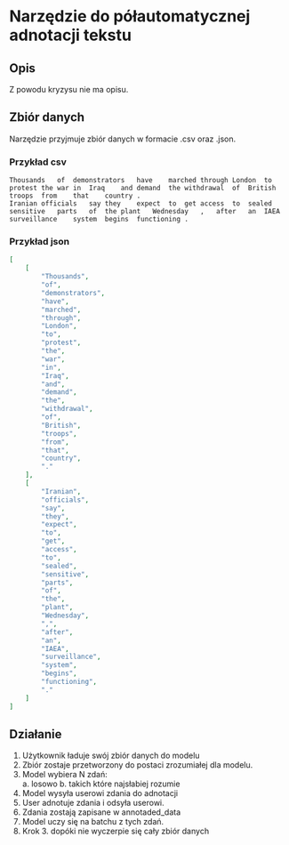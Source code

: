 # Narzędzie do półautomatycznej adnotacji tekstu

## Opis
Z powodu kryzysu nie ma opisu.

## Zbiór danych
Narzędzie przyjmuje zbiór danych w formacie .csv oraz .json.
### Przykład csv
```csv
Thousands	of	demonstrators	have	marched	through	London	to	protest	the	war	in	Iraq	and	demand	the	withdrawal	of	British	troops	from	that	country	.
Iranian	officials	say	they	expect	to	get	access	to	sealed	sensitive	parts	of	the	plant	Wednesday	,	after	an	IAEA	surveillance	system	begins	functioning	.
```
### Przykład json
```json
[
    [
        "Thousands",
        "of",
        "demonstrators",
        "have",
        "marched",
        "through",
        "London",
        "to",
        "protest",
        "the",
        "war",
        "in",
        "Iraq",
        "and",
        "demand",
        "the",
        "withdrawal",
        "of",
        "British",
        "troops",
        "from",
        "that",
        "country",
        "."
    ],
    [
        "Iranian",
        "officials",
        "say",
        "they",
        "expect",
        "to",
        "get",
        "access",
        "to",
        "sealed",
        "sensitive",
        "parts",
        "of",
        "the",
        "plant",
        "Wednesday",
        ",",
        "after",
        "an",
        "IAEA",
        "surveillance",
        "system",
        "begins",
        "functioning",
        "."
    ]
]
```
## Działanie
1. Użytkownik ładuje swój zbiór danych do modelu
2. Zbiór zostaje przetworzony do postaci zrozumiałej dla modelu.
3. Model wybiera N zdań:   
    a. losowo
    b. takich które najsłabiej rozumie
4. Model wysyła userowi zdania do adnotacji
5. User adnotuje zdania i odsyła userowi.
6. Zdania zostają zapisane w annotaded_data
7. Model uczy się na batchu z tych zdań.
8. Krok 3. dopóki nie wyczerpie się cały zbiór danych